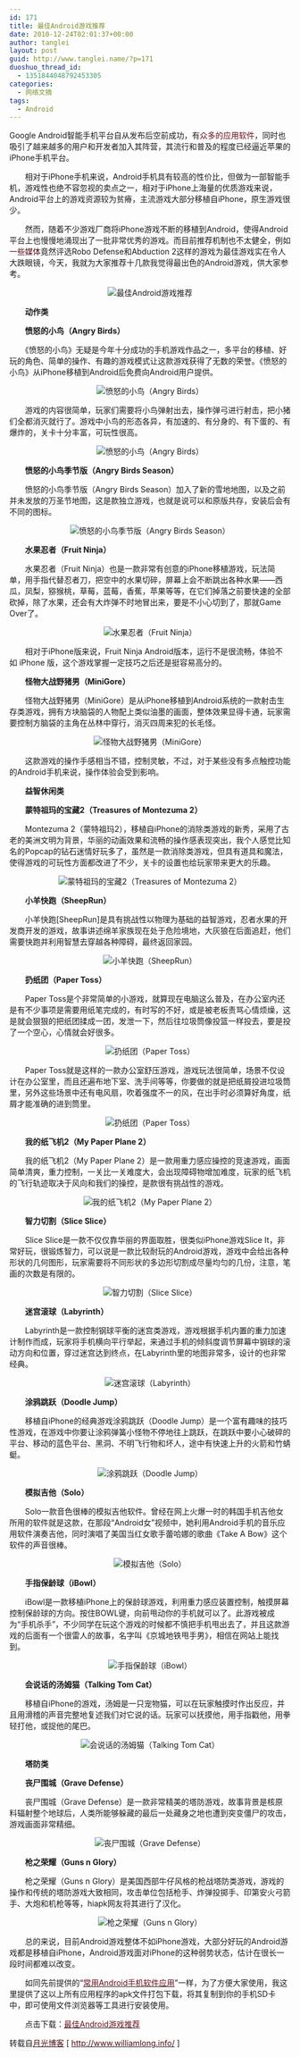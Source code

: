 ```yaml
---
id: 171
title: 最佳Android游戏推荐
date: 2010-12-24T02:01:37+00:00
author: tanglei
layout: post
guid: http://www.tanglei.name/?p=171
duoshuo_thread_id:
  - 1351844048792453305
categories:
  - 网络文摘
tags:
  - Android
---
```

Google Android智能手机平台自从发布后空前成功，有<span style="color: #670e1a;">众多的应用软件</span>，同时也吸引了越来越多的用户和开发者加入其阵营，其流行和普及的程度已经逼近苹果的iPhone手机平台。

　　相对于iPhone手机来说，Android手机具有较高的性价比，但做为一部智能手机，游戏性也绝不容忽视的卖点之一，相对于iPhone上海量的优质游戏来说，Android平台上的游戏资源较为贫瘠，主流游戏大部分移植自iPhone，原生游戏很少。

　　然而，随着不少游戏厂商将iPhone游戏不断的移植到Android，使得Android平台上也慢慢地涌现出了一批非常优秀的游戏。而目前推荐机制也不太健全，例如<span style="color: #4e0a13;">一些媒体</span>竟然评选Robo Defense和Abduction 2这样的游戏为最佳游戏实在令人大跌眼镜，今天，我就为大家推荐十几款我觉得最出色的Android游戏，供大家参考。

<p style="text-align: center;">
  <img src="http://www.williamlong.info/upload/2445_1.jpg" alt="最佳Android游戏推荐" />
</p>

　　**动作类**

　　**愤怒的小鸟（Angry Birds）**

　　《愤怒的小鸟》无疑是今年十分成功的手机游戏作品之一，多平台的移植、好玩的角色、简单的操作、有趣的游戏模式让这款游戏获得了无数的荣誉。《愤怒的小鸟》从iPhone移植到Android后免费向Android用户提供。

<p style="text-align: center;">
  <img src="http://www.williamlong.info/upload/2445_2.jpg" alt="愤怒的小鸟（Angry Birds）" />
</p>

　　游戏的内容很简单，玩家们需要将小鸟弹射出去，操作弹弓进行射击，把小猪们全都消灭就行了。游戏中小鸟的形态各异，有加速的、有分身的、有下蛋的、有爆炸的，关卡十分丰富，可玩性很高。

<p style="text-align: center;">
  <img src="http://www.williamlong.info/upload/2445_3.jpg" alt="愤怒的小鸟（Angry Birds）" />
</p>

　　**愤怒的小鸟季节版（Angry Birds Season）**

　　愤怒的小鸟季节版（Angry Birds Season）加入了新的雪地地图，以及之前并未发放的万圣节地图，这是款独立游戏，也就是说可以和原版共存，安装后会有不同的图标。

<p style="text-align: center;">
  <img src="http://www.williamlong.info/upload/2445_4.jpg" alt="愤怒的小鸟季节版（Angry Birds Season）" />
</p>

　　**水果忍者（Fruit Ninja）**

　　水果忍者（Fruit Ninja）也是一款非常有创意的iPhone移植游戏，玩法简单，用手指代替忍者刀，把空中的水果切碎，屏幕上会不断跳出各种水果——西瓜，凤梨，猕猴桃，草莓，蓝莓，香蕉，苹果等等，在它们掉落之前要快速的全部砍掉，除了水果，还会有大炸弹不时地冒出来，要是不小心切到了，那就Game Over了。

<p style="text-align: center;">
  <img src="http://www.williamlong.info/upload/2445_5.jpg" alt="水果忍者（Fruit Ninja）" />
</p>

　　相对于iPhone版来说，Fruit Ninja Android版本，运行不是很流畅，体验不如 iPhone 版，这个游戏掌握一定技巧之后还是挺容易高分的。

　　**怪物大战野猪男（MiniGore）**

　　怪物大战野猪男（MiniGore）是从iPhone移植到Android系统的一款射击生存类游戏，拥有方块脑袋的人物配上类似油墨的画面，整体效果显得卡通，玩家需要控制方脑袋的主角在丛林中穿行，消灭四周来犯的长毛怪。

<p style="text-align: center;">
  <img src="http://www.williamlong.info/upload/2445_6.jpg" alt="怪物大战野猪男（MiniGore）" />
</p>

　　这款游戏的操作手感相当不错，控制灵敏，不过，对于某些没有多点触控功能的Android手机来说，操作体验会受到影响。

　　**益智休闲类**

　　**蒙特祖玛的宝藏2（Treasures of Montezuma 2）**

　　Montezuma 2（蒙特祖玛2），移植自iPhone的消除类游戏的新秀，采用了古老的美洲文明为背景，华丽的动画效果和流畅的操作感表现突出，我个人感觉比知名的Popcap的钻石迷情好玩多了，虽然是一款消除类游戏，但具有道具和魔法，使得游戏的可玩性方面都改进了不少，关卡的设置也给玩家带来更大的乐趣。

<p style="text-align: center;">
  <img src="http://www.williamlong.info/upload/2445_7.jpg" alt="蒙特祖玛的宝藏2（Treasures of Montezuma 2）" />
</p>

　　**小羊快跑（SheepRun）**

　　小羊快跑[SheepRun]是具有挑战性以物理为基础的益智游戏，忍者水果的开发商开发的游戏，故事讲述绵羊家族现在处于危险境地，大灰狼在后面追赶，他们需要快跑并利用智慧去穿越各种障碍，最终返回家园。

<p style="text-align: center;">
  <img src="http://www.williamlong.info/upload/2445_8.jpg" alt="小羊快跑（SheepRun）" />
</p>

　　**扔纸团（Paper Toss）**

　　Paper Toss是个非常简单的小游戏，就算现在电脑这么普及，在办公室内还是有不少事项是需要用纸笔完成的，有时写的不好，或是被老板责骂心情烦燥，这是就会狠狠的把纸团揉成一团，发泄一下，然后往垃圾筒像投篮一样投去，要是投了一个空心，心情就会好很多。

<p style="text-align: center;">
  <img src="http://www.williamlong.info/upload/2445_9.jpg" alt="扔纸团（Paper Toss）" />
</p>

　　Paper Toss就是这样的一款办公室舒压游戏，游戏玩法很简单，场景不仅设计在办公室里，而且还遍布地下室、洗手间等等，你要做的就是把纸屑投进垃圾筒里，另外这些场景中还有电风扇，吹着强度不一的风，在出手时必须算好角度，纸屑才能准确的进到筒里。

<p style="text-align: center;">
  <img src="http://www.williamlong.info/upload/2445_10.jpg" alt="扔纸团（Paper Toss）" />
</p>

　　**我的纸飞机2（My Paper Plane 2）**

　　我的纸飞机2（My Paper Plane 2）是一款用重力感应操控的竞速游戏，画面简单清爽，重力控制，一关比一关难度大，会出现障碍物增加难度，玩家的纸飞机的飞行轨迹取决于风向和我们的操控，是款很有挑战性的游戏。

<p style="text-align: center;">
  <img src="http://www.williamlong.info/upload/2445_11.jpg" alt="我的纸飞机2（My Paper Plane 2）" />
</p>

　　**智力切割（Slice Slice）**

　　Slice Slice是一款不仅仅靠华丽的界面取胜，很类似iPhone游戏Slice It，非常好玩，很锻炼智力，可以说是一款比较耐玩的Android游戏，游戏中会给出各种形状的几何图形，玩家需要将不同形状的多边形切割成尽量均匀的几份，注意，笔画的次数是有限的。

<p style="text-align: center;">
  <img src="http://www.williamlong.info/upload/2445_12.jpg" alt="智力切割（Slice Slice）" />
</p>

　　**迷宫滚球（Labyrinth）**

　　Labyrinth是一款控制钢球平衡的迷宫类游戏，游戏根据手机内置的重力加速计制作而成，玩家将手机横向平行举起，来通过手机的倾斜度调节屏幕中钢球的滚动方向和位置，穿过迷宫达到终点，在Labyrinth里的地图非常多，设计的也非常经典。

<p style="text-align: center;">
  <img src="http://www.williamlong.info/upload/2445_13.jpg" alt="迷宫滚球（Labyrinth）" />
</p>

　　**涂鸦跳跃（Doodle Jump）**

　　移植自iPhone的经典游戏涂鸦跳跃（Doodle Jump）是一个富有趣味的技巧性游戏，在游戏中你要让涂鸦弹簧小怪物不停地往上跳跃，在跳跃中要小心破碎的平台、移动的蓝色平台、黑洞、不明飞行物和坏人，途中有快速上升的火箭和竹蜻蜓。

<p style="text-align: center;">
  <img src="http://www.williamlong.info/upload/2445_14.jpg" alt="涂鸦跳跃（Doodle Jump）" />
</p>

　　**模拟吉他（Solo）**

　　Solo一款音色很棒的模拟吉他软件。曾经在网上火爆一时的韩国手机吉他女所用的软件就是这款，在那段“Android女”视频中，她利用Android手机的音乐应用软件演奏吉他，同时演唱了美国当红女歌手蕾哈娜的歌曲《Take A Bow》这个软件的声音很棒。

<p style="text-align: center;">
  <img src="http://www.williamlong.info/upload/2445_15.jpg" alt="模拟吉他（Solo）" />
</p>

<p style="text-align: center;">
</p>

　　**手指保龄球（iBowl）**

　　iBowl是一款移植iPhone上的保龄球游戏，利用重力感应装置控制，触摸屏幕控制保龄球的方向。按住BOWL键，向前甩动你的手机就可以了。此游戏被成为“手机杀手”，不少同学在玩这个游戏的时候都不慎把手机甩出去了，并且这款游戏的后面有一个很雷人的故事，名字叫《京城地铁甩手男》，相信在网站上能找到。

<p style="text-align: center;">
  <img src="http://www.williamlong.info/upload/2445_16.jpg" alt="手指保龄球（iBowl）" />
</p>

<p style="text-align: center;">
</p>

　　**会说话的汤姆猫（Talking Tom Cat）**

　　移植自iPhone的游戏，汤姆是一只宠物猫，可以在玩家触摸时作出反应，并且用滑稽的声音完整地复述我们对它说的话。玩家可以抚摸他，用手指戳他，用拳轻打他，或捉他的尾巴。

<p style="text-align: center;">
  <img src="http://www.williamlong.info/upload/2445_17.jpg" alt="会说话的汤姆猫（Talking Tom Cat）" />
</p>

　　**塔防类**

　　**丧尸围城（Grave Defense）**

　　丧尸围城（Grave Defense）是一款非常精美的塔防游戏，故事背景是核原料辐射整个地球后，人类所能够躲藏的最后一处藏身之地也遭到突变僵尸的攻击，游戏画面非常精细。

<p style="text-align: center;">
  <img src="http://www.williamlong.info/upload/2445_18.jpg" alt="丧尸围城（Grave Defense）" />
</p>

　　**枪之荣耀（Guns n Glory）**

　　枪之荣耀（Guns n Glory）是美国西部牛仔风格的枪战塔防类游戏，游戏的操作和传统的塔防游戏大致相同，攻击单位包括枪手、炸弹投掷手、印第安火弓箭手、大炮和机枪等等，hiapk网友将其进行了汉化。

<p style="text-align: center;">
  <img src="http://www.williamlong.info/upload/2445_19.jpg" alt="枪之荣耀（Guns n Glory）" />
</p>

　　总的来说，目前Android游戏整体不如iPhone游戏，大部分好玩的Android游戏都是移植自iPhone，Android游戏面对iPhone的这种弱势状态，估计在很长一段时间都难以改变。

　　如同先前提供的“<a href="http://www.williamlong.info/archives/2362.html" target="_blank"><span style="color: #670e1a;">常用Android手机软件应用</span></a>”一样，为了方便大家使用，我这里提供了这以上所有应用程序的apk文件打包下载，将其复制到你的手机SD卡中，即可使用文件浏览器等工具进行安装使用。

　　点击下载：<a rel="nofollow" href="http://u.115.com/file/f398d54d71" target="_blank"><span style="color: #670e1a;">最佳Android游戏推荐</span></a>

<div class="post-nav">
</div>

<div class="post-body">
  转载自<a href="http://www.williamlong.info/"><span style="color: #4e0a13;">月光博客</span></a> [ <a href="http://www.williamlong.info/"><span style="color: #4e0a13;">http://www.williamlong.info/</span></a> ]
</div>
